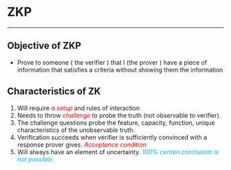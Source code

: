 # ZKP
---

## Objective of ZKP

- Prove to someone ( the verifier ) that I (the prover ) have a piece of information that satisfies a criteria without showing them the information

## Characteristics of ZK
 
 1. Will require <span style="color:rgb(255, 0, 0)">_a setup_</span> and rules of interaction
 2. Needs to throw <span style="color:rgb(255, 0, 0)">_challenge_</span> to probe the truth (not observable to verifier).
 3. The challenge questions probe the feature, capacity, function, unique characteristics of the unobservable truth.
 4. Verification succeeds when verifier is sufficiently convinced with a response prover gives. <span style="color:rgb(255, 0, 0)">_Acceptance condition_</span>
 5. Will always have an element of uncertainty. <span style="color:rgb(0, 176, 240)">_100% certain conclusion is not possible._</span> 